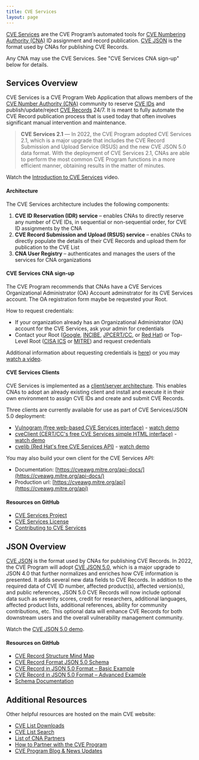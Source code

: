 ```yaml
---
title: CVE Services
layout: page
---
```


[CVE Services](https://github.com/CVEProject/cve-services) are the CVE Program’s automated tools for [CVE Numbering Authority (CNA)](https://www.cve.org/ProgramOrganization/CNAs) ID assignment and record publication. [CVE JSON](https://cveproject.github.io/automation-cve-services#json-overview) is the format used by CNAs for publishing CVE Records.

Any CNA may use the CVE Services. See "CVE Services CNA sign-up" below for details.  

## Services Overview

CVE Services is a CVE Program Web Application that allows members of the [CVE Number Authority (CNA)](https://www.cve.org/PartnerInformation/Partner#CNA) community to reserve [CVE IDs](https://www.cve.org/ResourcesSupport/Glossary?activeTerm=glossaryCVEID) and publish/update/reject [CVE Records](https://www.cve.org/ResourcesSupport/Glossary?activeTerm=glossaryRecord) 24/7. It is meant to fully automate the CVE Record publication process that is used today that often involves significant manual intervention and maintenance.

><strong>CVE Services 2.1</strong> &mdash; In 2022, the CVE Program adopted CVE Services 2.1, which is a major upgrade that includes the CVE Record Submission and Upload Service (RSUS) and the new CVE JSON 5.0 data format. With the deployment of CVE Services 2.1, CNAs are able to perform the most common CVE Program functions in a more efficient manner, obtaining results in the matter of minutes. 

Watch the [Introduction to CVE Services](https://youtu.be/K2OoRpDhzss) video. 

#### Architecture

The CVE Services architecture includes the following components: 

<ol>
  <li><strong>CVE ID Reservation (IDR) service</strong> – enables CNAs to directly reserve any number of CVE IDs, in sequential or non-sequential order, for CVE ID assignments by the CNA</li>
  <li><strong>CVE Record Submission and Upload (RSUS) service</strong> – enables CNAs to directly populate the details of their CVE Records and upload them for publication to the CVE List</li>
  <li><strong>CNA User Registry</strong> – authenticates and manages the users of the services for CNA organizations</li>
</ol>

#### CVE Services CNA sign-up 

The CVE Program recommends that CNAs have a CVE Services Organizational Administrator (OA) Account adminstrator for its CVE Services account. The OA registration form maybe be requested your Root. 

How to request credentials:

* If your organization already has an Organizational Administrator (OA) account for the CVE Services, ask your admin for credentials
* Contact your Root ([Google](https://www.cve.org/PartnerInformation/ListofPartners/partner/Google), [INCIBE](https://www.cve.org/PartnerInformation/ListofPartners/partner/INCIBE), [JPCERT/CC](https://www.cve.org/PartnerInformation/ListofPartners/partner/jpcert), or [Red Hat](https://www.cve.org/PartnerInformation/ListofPartners/partner/redhat)) or Top-Level Root ([CISA ICS](https://www.cve.org/PartnerInformation/ListofPartners/partner/icscert) or [MITRE](https://www.cve.org/PartnerInformation/ListofPartners/partner/mitre)) and request credentials 

Additional information about requesting credentials is [here](https://cveproject.github.io/automation-cve-services-getting-started#cna-management-of-cve-services-accounts)) or you may [watch a video](https://youtu.be/KSNvidMTKNA).

#### CVE Services Clients

CVE Services is implemented as a [client/server architecture](https://github.com/CVEProject/cve-services). This enables CNAs to adopt an already existing client and install and execute it in their own environment to assign CVE IDs and create and submit CVE Records. 

Three clients are currently available for use as part of CVE Services/JSON 5.0 deployment:

* [Vulnogram (free web-based CVE Services interface)](https://vulnogram.github.io/cve5/#editor) - [watch demo](https://youtu.be/o3V-fmQpC0o)
* [cveClient (CERT/CC's free CVE Services simple HTML interface)](https://github.com/CERTCC/cveClient) - [watch demo](https://youtu.be/kqeM4noRnsg)
* [cvelib (Red Hat's free CVE Services API)](https://github.com/RedHatProductSecurity/cvelib) - [watch demo](https://youtu.be/qOCd4S8JMa0)

You may also build your own client for the CVE Services API:

* Documentation: [https://cveawg.mitre.org/api-docs/](https://cveawg.mitre.org/api-docs/)
* Production url: [https://cveawg.mitre.org/api](https://cveawg.mitre.org/api) 

#### Resources on GitHub

* [CVE Services Project](https://github.com/CVEProject/cve-services#project)
* [CVE Services License](https://github.com/CVEProject/cve-services/blob/dev/LICENSE)
* [Contributing to CVE Services](https://github.com/CVEProject/cve-services/blob/dev/CONTRIBUTING.md)


## JSON Overview

[CVE JSON](https://github.com/CVEProject/cve-schema) is the format used by CNAs for publishing CVE Records. In 2022, the CVE Program will adopt [CVE JSON 5.0](https://github.com/CVEProject/cve-schema/blob/master/schema/v5.0/CVE_JSON_5.0_schema.json), which is a major upgrade to JSON 4.0 that further normalizes and enriches how CVE information is presented. It adds several new data fields to CVE Records. In addition to the required data of CVE ID number, affected product(s), affected version(s), and public references, JSON 5.0 CVE Records will now include optional data such as severity scores, credit for researchers, additional languages, affected product lists, additional references, ability for community contributions, etc. This optional data will enhance CVE Records for both downstream users and the overall vulnerability management community. 

Watch the [CVE JSON 5.0 demo](https://youtu.be/YWZECqzRI7M).

#### Resources on GitHub 

* [CVE Record Structure Mind Map](https://cveproject.github.io/cve-schema/schema/v5.0/docs/mindmap.html)
* [CVE Record Format JSON 5.0 Schema](https://github.com/CVEProject/cve-schema/blob/master/schema/v5.0/CVE_JSON_5.0_schema.json)
* [CVE Record in JSON 5.0 Format – Basic Example](https://github.com/cveproject/cve-schema/blob/master/schema/v5.0/docs/basic-example.json)
* [CVE Record in JSON 5.0 Format – Advanced Example](https://github.com/cveproject/cve-schema/blob/master/schema/v5.0/docs/advanced-example.json)
* [Schema Documentation](https://cveproject.github.io/cve-schema/schema/v5.0/docs/)

## Additional Resources

Other helpful resources are hosted on the main CVE website:

* [CVE List Downloads](https://www.cve.org/Downloads)
* [CVE List Search](https://www.cve.org/)
* [List of CNA Partners](https://www.cve.org/PartnerInformation/ListofPartners)
* [How to Partner with the CVE Program](https://www.cve.org/PartnerInformation/Partner#HowToBecomeAPartner)
* [CVE Program Blog & News Updates](https://www.cve.org/Media/News/AllNews)
